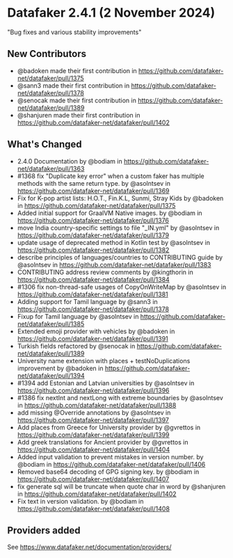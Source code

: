 # Datafaker 2.4.1 (2 November 2024)

"Bug fixes and various stability improvements"

## New Contributors

* @badoken made their first contribution in https://github.com/datafaker-net/datafaker/pull/1375
* @sann3 made their first contribution in https://github.com/datafaker-net/datafaker/pull/1378
* @senocak made their first contribution in https://github.com/datafaker-net/datafaker/pull/1389
* @shanjuren made their first contribution in https://github.com/datafaker-net/datafaker/pull/1402

## What's Changed

* 2.4.0 Documentation by @bodiam in https://github.com/datafaker-net/datafaker/pull/1363
* #1368 fix "Duplicate key error" when a custom faker has multiple methods with the same return type. by @asolntsev in https://github.com/datafaker-net/datafaker/pull/1369
* Fix for K-pop artist lists: H.O.T., Fin.K.L, Sunmi, Stray Kids by @badoken in https://github.com/datafaker-net/datafaker/pull/1375
* Added initial support for GraalVM Native images. by @bodiam in https://github.com/datafaker-net/datafaker/pull/1376
* move India country-specific settings to file "_IN.yml" by @asolntsev in https://github.com/datafaker-net/datafaker/pull/1379
* update usage of deprecated method in Kotlin test by @asolntsev in https://github.com/datafaker-net/datafaker/pull/1382
* describe principles of languages/countries to CONTRIBUTING guide by @asolntsev in https://github.com/datafaker-net/datafaker/pull/1383
* CONTRIBUTING address review comments by @kingthorin in https://github.com/datafaker-net/datafaker/pull/1384
* #1306 fix non-thread-safe usages of CopyOnWriteMap by @asolntsev in https://github.com/datafaker-net/datafaker/pull/1381
* Adding support for Tamil language by @sann3 in https://github.com/datafaker-net/datafaker/pull/1378
* Fixup for Tamil language by @asolntsev in https://github.com/datafaker-net/datafaker/pull/1385
* Extended emoji provider with vehicles by @badoken in https://github.com/datafaker-net/datafaker/pull/1391
* Turkish fields refactored by @senocak in https://github.com/datafaker-net/datafaker/pull/1389
* University name extension with places + testNoDuplications improvement by @badoken in https://github.com/datafaker-net/datafaker/pull/1394
* #1394 add Estonian and Latvian universities by @asolntsev in https://github.com/datafaker-net/datafaker/pull/1396
* #1386 fix nextInt and nextLong with extreme boundaries by @asolntsev in https://github.com/datafaker-net/datafaker/pull/1388
* add missing @Override annotations by @asolntsev in https://github.com/datafaker-net/datafaker/pull/1397
* Add places from Greece for University provider by @gvrettos in https://github.com/datafaker-net/datafaker/pull/1399
* Add greek translations for Ancient provider by @gvrettos in https://github.com/datafaker-net/datafaker/pull/1404
* Added input validation to prevent mistakes in version number. by @bodiam in https://github.com/datafaker-net/datafaker/pull/1406
* Removed base64 decoding of GPG signing key. by @bodiam in https://github.com/datafaker-net/datafaker/pull/1407
* fix generate sql will be truncate when quote char in word by @shanjuren in https://github.com/datafaker-net/datafaker/pull/1402
* Fix text in version validation. by @bodiam in https://github.com/datafaker-net/datafaker/pull/1408

## Providers added

See https://www.datafaker.net/documentation/providers/
